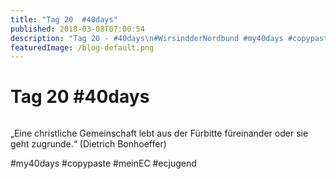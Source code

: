 ```yaml
---
title: "Tag 20  #40days"
published: 2018-03-08T07:00:54
description: "Tag 20 - #40days\n#WirsindderNordbund #my40days #copypaste #meinEC #ecjugend"
featuredImage: /blog-default.png
---
```


# Tag 20  #40days

<img loading="lazy" src="/old/40DAYS_03-08_WITH-tag-20.jpg" alt>

&#8222;Eine christliche Gemeinschaft lebt aus der Fürbitte füreinander oder sie geht zugrunde.&#8220; (Dietrich Bonhoeffer)

#my40days #copypaste #meinEC #ecjugend